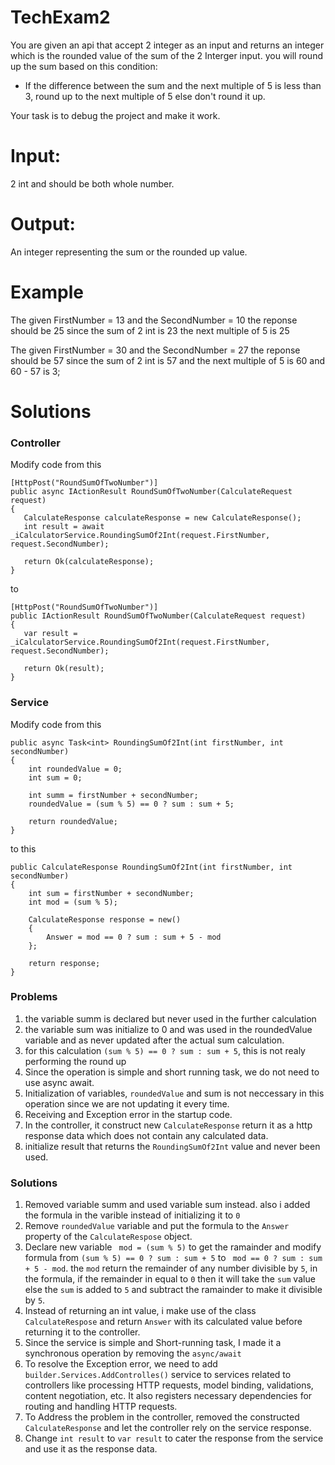 # TechExam2

You are given an api that accept 2 integer as an input and returns an integer which is the rounded value of the sum of the 2 Interger input.
you will round up the sum based on this condition:
- If the difference between the sum and the next multiple of 5 is less than 3, round up to the next multiple of 5 else don't round it up.

Your task is to debug the project and make it work.

# Input:

2 int and should be both whole number.

# Output:

An integer representing the sum or the rounded up value.

# Example

The given FirstNumber = 13 and the SecondNumber = 10 the reponse should be 25 since the sum of 2 int is 23 the next multiple of 5 is 25

The given FirstNumber = 30 and the SecondNumber = 27 the reponse should be 57 since the sum of 2 int is 57 and the next multiple of 5 is 60 and 60 - 57 is 3;

# Solutions

### Controller
Modify code from this

    [HttpPost("RoundSumOfTwoNumber")]
    public async IActionResult RoundSumOfTwoNumber(CalculateRequest request)
    {
       CalculateResponse calculateResponse = new CalculateResponse();
       int result = await _iCalculatorService.RoundingSumOf2Int(request.FirstNumber, request.SecondNumber);
    
       return Ok(calculateResponse);
    }
    
to 

    [HttpPost("RoundSumOfTwoNumber")]
    public IActionResult RoundSumOfTwoNumber(CalculateRequest request)
    {
       var result = _iCalculatorService.RoundingSumOf2Int(request.FirstNumber, request.SecondNumber);
    
       return Ok(result);
    }

### Service
Modify code from this

    public async Task<int> RoundingSumOf2Int(int firstNumber, int secondNumber)
    {
        int roundedValue = 0;
        int sum = 0;
    
        int summ = firstNumber + secondNumber;
        roundedValue = (sum % 5) == 0 ? sum : sum + 5;
    
        return roundedValue;
    }
    
to this
    
    public CalculateResponse RoundingSumOf2Int(int firstNumber, int secondNumber)
    {
        int sum = firstNumber + secondNumber;
        int mod = (sum % 5);
    
        CalculateResponse response = new()
        {
            Answer = mod == 0 ? sum : sum + 5 - mod
        };
    
        return response;
    }

### Problems 
1. the variable summ is declared but never used in the further calculation
2. the variable sum was initialize to 0 and was used in the roundedValue variable and as never updated after the actual sum calculation.
3.  for this calculation `(sum % 5) == 0 ? sum : sum + 5`, this is not realy performing the round up
4. Since the operation is simple and short running task, we do not need to use async await.
5. Initialization of variables, `roundedValue` and sum is not neccessary in this operation since we are not updating it every time.
6. Receiving and Exception error in the startup code.
7. In the controller, it construct new `CalculateResponse` return it as a http response data which does not contain any calculated data.
8. initialize result that returns the `RoundingSumOf2Int` value and never been used.

### Solutions
1. Removed variable summ and used variable sum instead. also i added the formula in the varible instead of initializing it to `0`
2. Remove `roundedValue` variable and put the formula to the `Answer` property of the `CalculateRespose` object.
3. Declare new variable ` mod = (sum % 5)` to get the ramainder and modify formula from `(sum % 5) == 0 ? sum : sum + 5` to ` mod == 0 ? sum : sum + 5 - mod`. the `mod` return the remainder of any number divisible by `5`, in the formula, if the remainder in equal to `0` then it will take the `sum` value else the `sum` is added to `5` and subtract the ramainder to make it divisible by `5`.
4. Instead of returning an int value, i make use of the class `CalculateRespose` and return `Answer` with its calculated value before returning it to the controller.
5. Since the service is simple and Short-running task, I made it a synchronous operation by removing the `async/await`
6. To resolve the Exception error, we need to add `builder.Services.AddControlles()` service to  services related to controllers like processing HTTP requests, model binding, validations, content negotiation, etc. It also registers necessary dependencies for routing and handling HTTP requests.
7. To Address the problem in the controller, removed the constructed `CalculateResponse`  and let the controller rely on the service response.
8. Change `int result` to `var result` to cater the response from the service and use it as the response data.